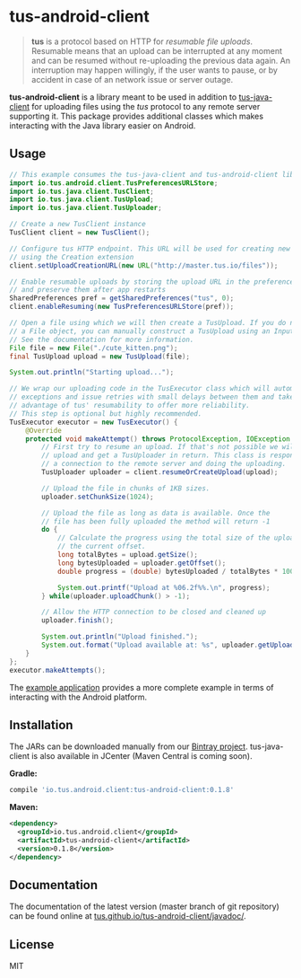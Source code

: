 # tus-android-client

> **tus** is a protocol based on HTTP for *resumable file uploads*. Resumable
> means that an upload can be interrupted at any moment and can be resumed without
> re-uploading the previous data again. An interruption may happen willingly, if
> the user wants to pause, or by accident in case of an network issue or server
> outage.

**tus-android-client** is a library meant to be used in addition to [tus-java-client](https://github.com/tus/tus-java-client) for uploading files using the *tus* protocol to any remote server supporting it. This package provides additional classes which makes interacting with the Java library easier on Android.

## Usage

```java
// This example consumes the tus-java-client and tus-android-client libraries
import io.tus.android.client.TusPreferencesURLStore;
import io.tus.java.client.TusClient;
import io.tus.java.client.TusUpload;
import io.tus.java.client.TusUploader;

// Create a new TusClient instance
TusClient client = new TusClient();

// Configure tus HTTP endpoint. This URL will be used for creating new uploads
// using the Creation extension
client.setUploadCreationURL(new URL("http://master.tus.io/files"));

// Enable resumable uploads by storing the upload URL in the preferences
// and preserve them after app restarts
SharedPreferences pref = getSharedPreferences("tus", 0);
client.enableResuming(new TusPreferencesURLStore(pref));

// Open a file using which we will then create a TusUpload. If you do not have
// a File object, you can manually construct a TusUpload using an InputStream.
// See the documentation for more information.
File file = new File("./cute_kitten.png");
final TusUpload upload = new TusUpload(file);

System.out.println("Starting upload...");

// We wrap our uploading code in the TusExecutor class which will automatically catch
// exceptions and issue retries with small delays between them and take fully
// advantage of tus' resumability to offer more reliability.
// This step is optional but highly recommended.
TusExecutor executor = new TusExecutor() {
    @Override
    protected void makeAttempt() throws ProtocolException, IOException {
        // First try to resume an upload. If that's not possible we will create a new
        // upload and get a TusUploader in return. This class is responsible for opening
        // a connection to the remote server and doing the uploading.
        TusUploader uploader = client.resumeOrCreateUpload(upload);

        // Upload the file in chunks of 1KB sizes.
        uploader.setChunkSize(1024);

        // Upload the file as long as data is available. Once the
        // file has been fully uploaded the method will return -1
        do {
            // Calculate the progress using the total size of the uploading file and
            // the current offset.
            long totalBytes = upload.getSize();
            long bytesUploaded = uploader.getOffset();
            double progress = (double) bytesUploaded / totalBytes * 100;

            System.out.printf("Upload at %06.2f%%.\n", progress);
        } while(uploader.uploadChunk() > -1);

        // Allow the HTTP connection to be closed and cleaned up
        uploader.finish();

        System.out.println("Upload finished.");
        System.out.format("Upload available at: %s", uploader.getUploadURL().toString());
    }
};
executor.makeAttempts();

```

The [example application](/example/src/main/java/io/tus/android/example/MainActivity.java) provides a more complete example in terms of interacting with the Android platform.

## Installation

The JARs can be downloaded manually from our [Bintray project](https://bintray.com/tus/maven/tus-android-client/view#files). tus-java-client is also available in JCenter (Maven Central is coming soon).

**Gradle:**

```groovy
compile 'io.tus.android.client:tus-android-client:0.1.8'
```

**Maven:**

```xml
<dependency>
  <groupId>io.tus.android.client</groupId>
  <artifactId>tus-android-client</artifactId>
  <version>0.1.8</version>
</dependency>
```

## Documentation

The documentation of the latest version (master branch of git repository) can be found online at [tus.github.io/tus-android-client/javadoc/](https://tus.github.io/tus-android-client/javadoc/).

## License

MIT
